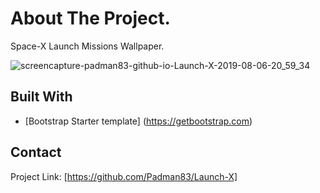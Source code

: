 # About The Project.
Space-X Launch Missions Wallpaper.

![screencapture-padman83-github-io-Launch-X-2019-08-06-20_59_34](https://user-images.githubusercontent.com/45048950/62823082-5faf9180-bbbf-11e9-8584-e3f69a7a3578.png)

## Built With
* [Bootstrap Starter template] (https://getbootstrap.com)

## Contact 

Project Link: [https://github.com/Padman83/Launch-X]
